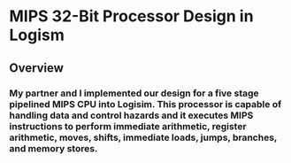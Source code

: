 # MIPS 32-Bit Processor Design in Logism

## Overview
### My partner and I implemented our design for a five stage pipelined MIPS CPU into Logisim. This processor is capable of handling data and control hazards and it executes MIPS instructions to perform immediate arithmetic, register arithmetic, moves, shifts, immediate loads, jumps, branches, and memory stores.
